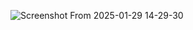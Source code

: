 ![Screenshot From 2025-01-29 14-29-30](https://github.com/user-attachments/assets/baf9a9c1-d960-4e0a-a77e-39b80849855d)
